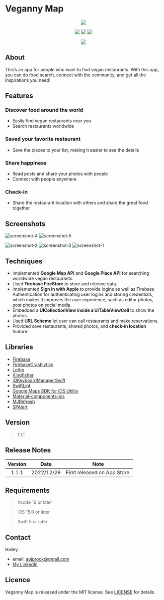 # Veganny Map

<p align="center">
    <img src="https://user-images.githubusercontent.com/94528020/207561201-727eb150-dbd0-436b-82e8-9bbada3fb8de.png">
</p>

<p align="center">
    <img src="https://img.shields.io/badge/platform-iOS-green">
    <img src="https://img.shields.io/badge/release-v1.1.1-orange">
    <img src="https://img.shields.io/badge/license-MIT-green">
</p>

<p align="center">
    <a href="https://apps.apple.com/tw/app/veganny-map/id6444237517">
    <img src="https://developer.apple.com/assets/elements/badges/download-on-the-app-store.svg"></a>
</p>

## About
This’s an app for people who want to find vegan restaurants. With this app, you can do food search, connect with the community, and get all the inspirations you need!

## Features

### Discover food around the world
* Easily find vegan restaurants near you
* Search restaurants worldwide 


### Saved your favorite restaurant
* Save the places to your list, making it easier to see the details

### Share happiness
* Read posts and share your photos with people
* Connect with people anywhere

### Check-in
* Share the restaurant location with others and share the great food together

## Screenshots

![screenshot-4](https://user-images.githubusercontent.com/94528020/207555479-95ed4933-768f-4130-a805-07d790027fdf.jpg) ![screenshot-5](https://user-images.githubusercontent.com/94528020/207555698-1a4f29f5-89ac-4db5-a132-d297d08afff8.jpg) 

![screenshot-2](https://user-images.githubusercontent.com/94528020/207566510-dbf034d9-037e-4690-a17b-9eab9f0ac50e.jpg) ![screenshot-3](https://user-images.githubusercontent.com/94528020/207566528-ad9df0eb-22e2-469a-b696-573e5344b039.jpg) ![screenshot-1](https://user-images.githubusercontent.com/94528020/207568498-55fa6b0a-473a-4113-9197-6ce14d0c5e64.jpg)



## Techniques

- Implemented **Google Map API** and **Google Place API** for searching worldwide vegan restaurants.
- Used **Firebase FireStore** to store and retrieve data.
- Implemented **Sign in with Apple** to provide logins as well as Firebase Authentication for authenticating user logins and storing credentials, which makes it improves the user experience, such as editor photos, post photos on social media.
- Embedded a **UICollectionView inside a UITableViewCell** to show the photos.
- Used **URL Scheme** let user can call restaurants and make reservations.
- Provided save restaurants, shared photos, and **check-in location** feature.

## Libraries

- [Firebase](https://github.com/firebase/firebase-ios-sdk)
- [FirebaseCrashlytics](https://github.com/firebase/firebase-ios-sdk)
- [Lottie](https://github.com/airbnb/lottie-ios)
- [Kingfisher](https://github.com/onevcat/Kingfisher)
- [IQKeyboardManagerSwift](https://github.com/hackiftekhar/IQKeyboardManager)
- [SwiftLint](https://github.com/realm/SwiftLint)
- [Google Maps SDK for iOS Utility](https://github.com/googlemaps/google-maps-ios-utils)
- [Material-components-ios](https://github.com/material-components/material-components-ios)
- [MJRefresh](https://github.com/CoderMJLee/MJRefresh)
- [SPAlert](https://github.com/ivanvorobei/SPAlert)

## Version
>1.1.1

## Release Notes
Version  | Date      | Note
:-------:|-----------|--------------------------------
1.1.1    |2022/12/29 | First released on App Store.

## Requirements
>Xcode 13 or later

>iOS 15.0 or later

>Swift 5 or later

## Contact
Hailey

- email: aojprock@gmail.com
- [My LinkedIn](https://www.linkedin.com/in/hueisyuan-kuo-517a1a191/)

## Licence
Veganny Map is released under the MIT license. See [LICENSE](https://github.com/Haileysayhi/Veganny-map/blob/main/LICENSE) for details.
